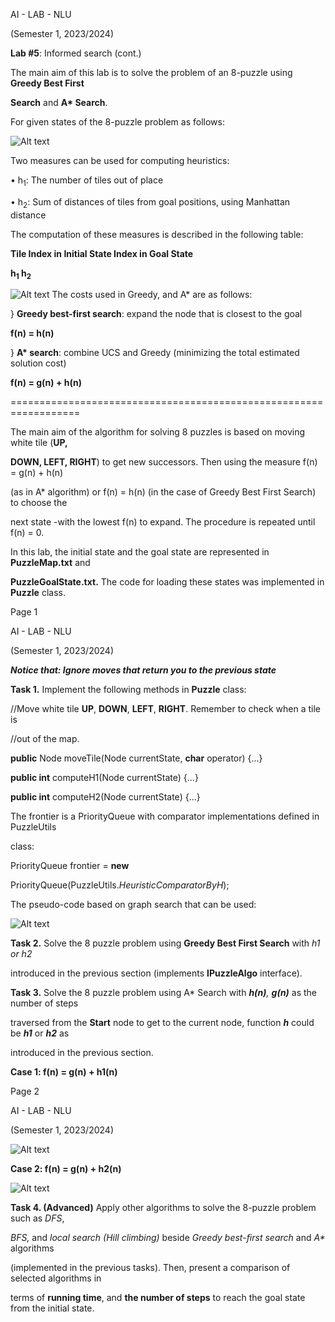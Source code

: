 <a name="br1"></a>

AI - LAB - NLU

(Semester 1, 2023/2024)

**Lab #5**: Informed search (cont.)

The main aim of this lab is to solve the problem of an 8-puzzle using **Greedy Best First**

**Search** and **A\* Search**.


For given states of the 8-puzzle problem as follows:

![Alt text](image.png)

Two measures can be used for computing heuristics:

• h<sub>1</sub>: The number of tiles out of place

• h<sub>2</sub>: Sum of distances of tiles from goal positions, using Manhattan distance

The computation of these measures is described in the following table:

**Tile Index in Initial State Index in Goal State**

<b>h<sub>1</sub> h<sub>2</sub></b>

![Alt text](image-2Lab5.png)
The costs used in Greedy, and A\* are as follows:

} **Greedy best-first search**: expand the node that is closest to the goal

**f(n) = h(n)**

} **A\* search**: combine UCS and Greedy (minimizing the total estimated solution cost)

**f(n) = g(n) + h(n)**

\==================================================================

The main aim of the algorithm for solving 8 puzzles is based on moving white tile (**UP,**

**DOWN, LEFT, RIGHT**) to get new successors. Then using the measure f(n) = g(n) + h(n)

(as in A\* algorithm) or f(n) = h(n) (in the case of Greedy Best First Search) to choose the

next state -with the lowest f(n) to expand. The procedure is repeated until f(n) = 0.

In this lab, the initial state and the goal state are represented in **PuzzleMap.txt** and

**PuzzleGoalState.txt.** The code for loading these states was implemented in **Puzzle** class.

Page 1



<a name="br2"></a>

AI - LAB - NLU

(Semester 1, 2023/2024)

***Notice that: Ignore moves that return you to the previous state***

**Task 1.** Implement the following methods in **Puzzle** class:

//Move white tile **UP**, **DOWN**, **LEFT**, **RIGHT**. Remember to check when a tile is

//out of the map.

**public** Node moveTile(Node currentState, **char** operator) {...}

**public int** computeH1(Node currentState) {...}

**public int** computeH2(Node currentState) {...}

The frontier is a PriorityQueue with comparator implementations defined in PuzzleUtils

class:

PriorityQueue<Node> frontier = **new**

PriorityQueue<Node>(PuzzleUtils.*HeuristicComparatorByH*);

The pseudo-code based on graph search that can be used:

![Alt text](image-3Lab5.png)

**Task 2.** Solve the 8 puzzle problem using **Greedy Best First Search** with *h1 or h2*

introduced in the previous section (implements **IPuzzleAlgo** interface).

**Task 3.** Solve the 8 puzzle problem using A\* Search with ***h(n)**, **g(n)*** as the number of steps

traversed from the **Start** node to get to the current node, function ***h*** could be ***h1*** or ***h2*** as

introduced in the previous section.

**Case 1: f(n) = g(n) + h1(n)**

Page 2



<a name="br3"></a>

AI - LAB - NLU

(Semester 1, 2023/2024)

![Alt text](image-1.png)

**Case 2: f(n) = g(n) + h2(n)**

![Alt text](image-2.png)

**Task 4. (Advanced)** Apply other algorithms to solve the 8-puzzle problem such as *DFS*,

*BFS,* and *local search (Hill climbing)* beside *Greedy best-first search* and *A\** algorithms

(implemented in the previous tasks). Then, present a comparison of selected algorithms in

terms of **running time**, and **the number of steps** to reach the goal state from the initial state.



